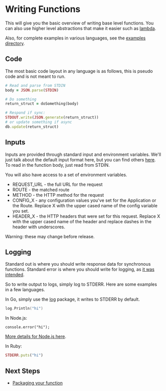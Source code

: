 # Writing Functions

This will give you the basic overview of writing base level functions. You can also use higher level 
abstractions that make it easier such as [lambda](lambda/README.md).

Also, for complete examples in various languages, see the [examples directory](/examples).

## Code

The most basic code layout in any language is as follows, this is pseudo code and is not meant to run.

```ruby
# Read and parse from STDIN
body = JSON.parse(STDIN)

# Do something
return_struct = doSomething(body)

# Respond if sync: 
STDOUT.write(JSON.generate(return_struct))
# or update something if async
db.update(return_struct)
```

## Inputs

Inputs are provided through standard input and environment variables. We'll just talk about the default input format here, but you can find others [here](function-format.md). 
To read in the function body, just read from STDIN. 

You will also have access to a set of environment variables. 

* REQUEST_URL - the full URL for the request
* ROUTE - the matched route
* METHOD - the HTTP method for the request
* CONFIG_X - any configuration values you've set for the Application or the Route. Replace X with the upper cased name of the config variable you set. 
* HEADER_X - the HTTP headers that were set for this request. Replace X with the upper cased name of the header and replace dashes in the header with underscores. 

Warning: these may change before release.

## Logging

Standard out is where you should write response data for synchronous functions. Standard error 
is where you should write for logging, as [it was intended](http://www.jstorimer.com/blogs/workingwithcode/7766119-when-to-use-stderr-instead-of-stdout). 

So to write output to logs, simply log to STDERR. Here are some examples in a few languages. 

In Go, simply use the [log](https://golang.org/pkg/log/) package, it writes to STDERR by default. 

```go
log.Println("hi")
```

In Node.js:

```node
console.error("hi");
```

[More details for Node.js here](http://stackoverflow.com/a/27576486/105562).

In Ruby:

```ruby
STDERR.puts("hi")
```

## Next Steps

* [Packaging your function](packaging.md)

